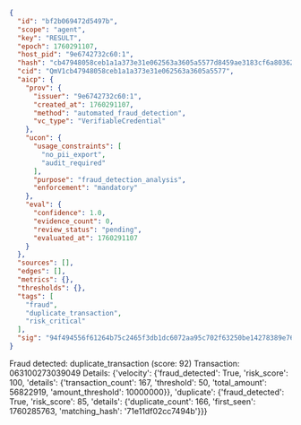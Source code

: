 ```json
{
  "id": "bf2b069472d5497b",
  "scope": "agent",
  "key": "RESULT",
  "epoch": 1760291107,
  "host_pid": "9e6742732c60:1",
  "hash": "cb47948058ceb1a1a373e31e062563a3605a5577d8459ae3183cf6a8036249ae",
  "cid": "QmV1cb47948058ceb1a1a373e31e062563a3605a5577",
  "aicp": {
    "prov": {
      "issuer": "9e6742732c60:1",
      "created_at": 1760291107,
      "method": "automated_fraud_detection",
      "vc_type": "VerifiableCredential"
    },
    "ucon": {
      "usage_constraints": [
        "no_pii_export",
        "audit_required"
      ],
      "purpose": "fraud_detection_analysis",
      "enforcement": "mandatory"
    },
    "eval": {
      "confidence": 1.0,
      "evidence_count": 0,
      "review_status": "pending",
      "evaluated_at": 1760291107
    }
  },
  "sources": [],
  "edges": [],
  "metrics": {},
  "thresholds": {},
  "tags": [
    "fraud",
    "duplicate_transaction",
    "risk_critical"
  ],
  "sig": "94f494556f61264b75c2465f3db1dc6072aa95c702f63250be14278389e76c31"
}
```

Fraud detected: duplicate_transaction (score: 92)
Transaction: 063100273039049
Details: {'velocity': {'fraud_detected': True, 'risk_score': 100, 'details': {'transaction_count': 167, 'threshold': 50, 'total_amount': 56822919, 'amount_threshold': 10000000}}, 'duplicate': {'fraud_detected': True, 'risk_score': 85, 'details': {'duplicate_count': 166, 'first_seen': 1760285763, 'matching_hash': '71e11df02cc7494b'}}}